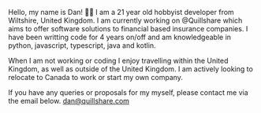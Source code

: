 Hello, my name is Dan! 👋🏼
I am a 21 year old hobbyist developer from Wiltshire, United Kingdom. I am currently working on @Quillshare which aims to offer software solutions to financial based insurance companies. I have been writting code for 4 years on/off and am knowledgeable in python, javascript, typescript, java and kotlin.

When I am not working or coding I enjoy travelling within the United Kingdom, as well as outside of the United Kingdom. I am actively looking to relocate to Canada to work or start my own company.

If you have any queries or proposals for my myself, please contact me via the email below.
dan@quillshare.com

